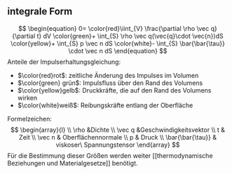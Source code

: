## integrale Form
$$
\begin{equation}
	0= \color{red}\iint_{V} \frac{\partial \rho \vec q}{\partial t} dV 
	\color{green}+ \int_{S} \rho \vec q(\vec{q}\cdot \vec{n})dS
	\color{yellow}+ \int_{S} p \vec n dS
	\color{white}- \int_{S} \bar{\bar{\tau}} \cdot \vec n dS
\end{equation}
$$
Anteile der Impulserhaltungsgleichung:
- $\color{red}rot$: zeitliche Änderung des Impulses im Volumen
- $\color{green} grün$: Impulsfluss über den Rand des Volumens
- $\color{yellow}gelb$: Druckkräfte, die auf den Rand des Volumens wirken
- $\color{white}weiß$: Reibungskräfte entlang der Oberfläche

Formelzeichen:
$$
\begin{array}{l} \\
	\rho &Dichte \\
	\vec q &Geschwindigkeitsvektor \\
	t & Zeit \\
	\vec n & Oberflächennormale \\
	p & Druck \\
	\bar{\bar{\tau}} & viskoser\ Spannungstensor
\end{array}
$$
Für die Bestimmung dieser Größen werden weiter [[thermodynamische Beziehungen und Materialgesetze]] benötigt.